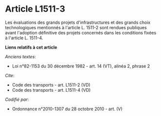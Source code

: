 # Article L1511-3

Les évaluations des grands projets d'infrastructures et des grands choix technologiques mentionnés à l'article L. 1511-2 sont
rendues publiques avant l'adoption définitive des projets concernés dans les conditions fixées à l'article L. 1511-4.

**Liens relatifs à cet article**

_Anciens textes_:

  - Loi n°82-1153 du 30 décembre 1982 - art. 14 (VT), alinéa 2, phrase 2

_Cite_:

  - Code des transports - art. L1511-2 (VD)
  - Code des transports - art. L1511-4 (VD)

_Codifié par_:

  - Ordonnance n°2010-1307 du 28 octobre 2010 - art. (V)
